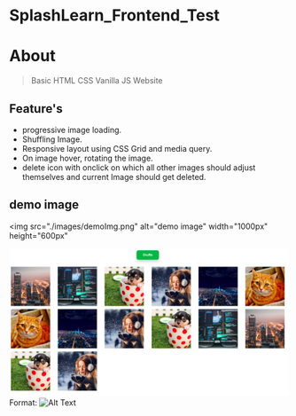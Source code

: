 # SplashLearn_Frontend_Test
# About
> Basic HTML CSS Vanilla JS Website 

## Feature's
- progressive image loading.
- Shuffling Image.
- Responsive layout using CSS Grid and media query.
- On image hover, rotating the image.
- delete icon with onclick on which all other images should adjust themselves and current Image should get deleted.

## demo image
<img 
    src="./images/demoImg.png" 
    alt="demo image" 
    width="1000px" 
    height="600px"
>

![GitHub Logo](./images/demoImg.png)
Format: ![Alt Text](url)

	
	

